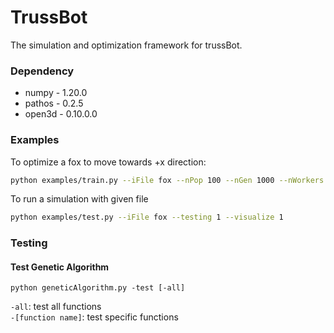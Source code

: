 # TrussBot
The simulation and optimization framework for trussBot.

### Dependency
- numpy - 1.20.0
- pathos - 0.2.5
- open3d - 0.10.0.0

### Examples
To optimize a fox to move towards +x direction:
```bash
python examples/train.py --iFile fox --nPop 100 --nGen 1000 --nWorkers 8 --numChannels 3 --numActions 4 --targets moveForward
```

To run a simulation with given file
```bash
python examples/test.py --iFile fox --testing 1 --visualize 1
```

### Testing
#### Test Genetic Algorithm
```
python geneticAlgorithm.py -test [-all]
```
``-all``: test all functions \
``-[function name]``: test specific functions

